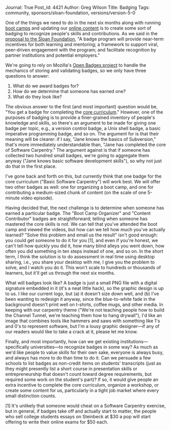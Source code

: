 Journal: True
Post_Id: 4421
Author: Greg Wilson
Title: Badging
Tags: community, sponsors/sloan-foundation, versions/version-5-0

<p>One of the things we need to do in the next six months along with running <a href="/bootcamps/index.html">boot camps</a> and updating our <a href="/4_0/">online content</a> is to create some sort of badging to recognize people's skills and contributions. As we said in the <a href="|filename|2012-01-11-sloan-foundation-grant-to-software-carpentry-and-mozilla.md">proposal to the Sloan Foundation</a>, "A badge program will provide near-term incentives for both learning and mentoring; a framework to support viral, peer-driven engagement with the program; and facilitate recognition by partner institutions and potential employers."</p>
<p>We're going to rely on Mozilla's <a href="http://openbadges.org/">Open Badges project</a> to handle the mechanics of storing and validating badges, so we only have three questions to answer:</p>
<ol>
<li>What do we award badges for?</li>
<li>How do we determine that someone has earned one?</li>
<li>What do they look like?</li>
</ol>
<p>The obvious answer to the first (and most important) question would be, "You get a badge for completing the <a href="|filename|2012-01-23-revising-the-curriculum.md">core curriculum</a>." However, one of the purposes of badging is to provide a finer-grained inventory of people's knowledge and skills, so there's an argument to be made for giving one badge per topic, e.g., a version control badge, a Unix shell badge, a basic imperative programming badge, and so on.  The argument for is that their meaning will be clearer: if I say, "Jane knows the basics of Subversion," that's more immediately understandable than, "Jane has completed the core of Software Carpentry." The argument against is that if someone has collected two hundred small badges, we're going to aggregate them anyway ("Jane knows basic software development skills"), so why not just do that in the first place.</p>
<p>I've gone back and forth on this, but currently think that one badge for the core curriculum ("Basic Software Carpentry") will work best. We will offer two other badges as well: one for organizing a boot camp, and one for contributing a medium-sized chunk of content (on the scale of one 5-minute video episode).</p>
<p>Having decided that, the next challenge is to determine when someone has earned a particular badge. The "Boot Camp Organizer" and "Content Contributor" badges are straightforward; telling when someone has mastered the core skills is not. We can tell that you've attended the boot camp and viewed the videos, but how can we tell how much you've actually learned?  "Solve this problem and email us the result" isn't good enough: you could get someone to do it for you [1], and even if you're honest, we can't tell how quickly you did it, how many blind alleys you went down, how often you did something in ten steps instead of one, and so on. In the short term, I think the solution is to do assessment in real time using desktop sharing, i.e., you share your desktop with me, I give you the problem to solve, and I watch you do it.  This won't scale to hundreds or thousands of learners, but it'll get us through the next six months.</p>
<p>What will badges look like? A badge is just a small PNG file with a digital signature embedded in it (it's a neat little hack), so the graphic design is up to us. I like our current logo, but (a) it doesn't size down well, and (b) I've been wanting to redesign it anyway, since the blue-to-white fade in the background doesn't print well on t-shirts, coffee mugs, and other media. In keeping with our carpentry theme ("We're not teaching people how to build the Channel Tunnel, we're teaching them how to hang drywall"), I'd like an image that combines tools like hammers and saws with something like 1's and 0's to represent software, but I'm a lousy graphic designer&mdash;if any of our readers would like to take a crack at it, please let me know.</p>
<p>Finally, and most importantly, how can we get existing institutions&mdash;specifically universities&mdash;to recognize badges in some way? As much as we'd like people to value skills for their own sake, everyone is always busy, and always has more to do than time to do it. Can we persuade a few schools to list badges as non-credit items on students' transcripts (just as they might presently list a short course in presentation skills or entrepreneurship that doesn't count toward degree requirements, but required some work on the student's part)?  If so, it would give people an extra incentive to complete the core curriculum, organize a workshop, or create some content for us, particularly in a tight job market where every small distinction counts.</p>
<p>[1] It's unlikely that someone would cheat on a Software Carpentry exercise, but in general, if badges take off and actually start to matter, the people who sell college students essays on Steinbeck at $30 a pop will start offering to write their online exams for $50 each.</p>
